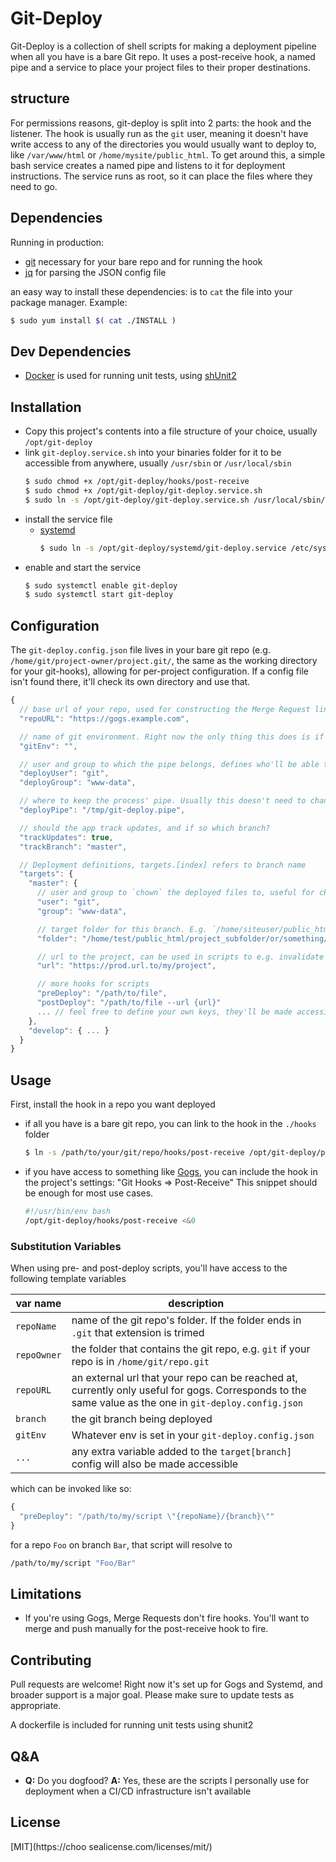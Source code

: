 # Git-Deploy

Git-Deploy is a collection of shell scripts for making a deployment pipeline when all you have is a bare Git repo. It uses a post-receive hook, a named pipe and a service to place your project files to their proper destinations.

## structure
For permissions reasons, git-deploy is split into 2 parts: the hook and the listener.
The hook is usually run as the `git` user, meaning it doesn't have write access to any of the directories you would usually want to deploy to, like `/var/www/html` or `/home/mysite/public_html`.
To get around this, a simple bash service creates a named pipe and listens to it for deployment instructions. The service runs as root, so it can place the files where they need to go.

## Dependencies
Running in production:
- [git](https://git-scm.com/) necessary for your bare repo and for running the hook
- [jq](https://stedolan.github.io/jq/) for parsing the JSON config file

an easy way to install these dependencies: is to `cat` the file into your package manager. Example:
```bash
$ sudo yum install $( cat ./INSTALL )
```

## Dev Dependencies
- [Docker](https://docs.docker.com/get-docker/) is used for running unit tests, using [shUnit2](https://github.com/kward/shunit2)

## Installation
- Copy this project's contents into a file structure of your choice, usually `/opt/git-deploy`
- link `git-deploy.service.sh` into your binaries folder for it to be accessible from anywhere, usually `/usr/sbin` or  `/usr/local/sbin`
  ```sh
  $ sudo chmod +x /opt/git-deploy/hooks/post-receive
  $ sudo chmod +x /opt/git-deploy/git-deploy.service.sh
  $ sudo ln -s /opt/git-deploy/git-deploy.service.sh /usr/local/sbin/git-deploy
  ```
- install the service file
  - [systemd](https://en.wikipedia.org/wiki/Systemd#Adoption)
    ```sh
    $ sudo ln -s /opt/git-deploy/systemd/git-deploy.service /etc/systemd/system/git-deploy.service
    ```
- enable and start the service
  ```sh
  $ sudo systemctl enable git-deploy
  $ sudo systemctl start git-deploy
  ```

## Configuration
The `git-deploy.config.json` file lives in your bare git repo (e.g. `/home/git/project-owner/project.git/`, the same as the working directory for your git-hooks), allowing for per-project configuration. If a config file isn't found there, it'll check its own directory and use that.

```js
{
  // base url of your repo, used for constructing the Merge Request link
  "repoURL": "https://gogs.example.com",

  // name of git environment. Right now the only thing this does is if it's set to "gogs" it prints a "create merge request at [url]" message.
  "gitEnv": "",

  // user and group to which the pipe belongs, defines who'll be able to write to the pipe
  "deployUser": "git",
  "deployGroup": "www-data",

  // where to keep the process' pipe. Usually this doesn't need to change
  "deployPipe": "/tmp/git-deploy.pipe",

  // should the app track updates, and if so which branch?
  "trackUpdates": true,
  "trackBranch": "master",

  // Deployment definitions, targets.[index] refers to branch name
  "targets": {
    "master": {
      // user and group to `chown` the deployed files to, useful for cPanel installs where a given site has its own user
      "user": "git",
      "group": "www-data",

      // target folder for this branch. E.g. `/home/siteuser/public_html` or `/var/www/html`
      "folder": "/home/test/public_html/project_subfolder/or/something/{repoName}",

      // url to the project, can be used in scripts to e.g. invalidate cache
      "url": "https://prod.url.to/my/project",

      // more hooks for scripts
      "preDeploy": "/path/to/file",
      "postDeploy": "/path/to/file --url {url}"
      ... // feel free to define your own keys, they'll be made accessible to your scripts through template substitution
    },
    "develop": { ... }
  }
}
```

## Usage
First, install the hook in a repo you want deployed
- if all you have is a bare git repo, you can link to the hook in the `./hooks` folder
  ```bash
  $ ln -s /path/to/your/git/repo/hooks/post-receive /opt/git-deploy/post-receive
  ```
- if you have access to something like [Gogs](https://gogs.io/docs), you can include the hook in the project's settings: "Git Hooks => Post-Receive"
  This snippet should be enough for most use cases.
  ```bash
  #!/usr/bin/env bash
  /opt/git-deploy/hooks/post-receive <&0
  ```

### Substitution Variables
When using pre- and post-deploy scripts, you'll have access to the following template variables

|var name     |description|
|-|-|
| `repoName`  | name of the git repo's folder. If the folder ends in `.git` that extension is trimed |
| `repoOwner` | the folder that contains the git repo, e.g. `git` if your repo is in `/home/git/repo.git` |
| `repoURL`   | an external url that your repo can be reached at, currently only useful for gogs. Corresponds to the same value as the one in `git-deploy.config.json` |
| `branch`    | the git branch being deployed |
| `gitEnv`    | Whatever env is set in your `git-deploy.config.json` |
| `...`       | any extra variable added to the `target[branch]` config will also be made accessible |

which can be invoked like so:
```js
{
  "preDeploy": "/path/to/my/script \"{repoName}/{branch}\""
}
```
for a repo `Foo` on branch `Bar`, that script will resolve to
```bash
/path/to/my/script "Foo/Bar"
```

## Limitations
- If you're using Gogs, Merge Requests don't fire hooks. You'll want to merge and push manually for the post-receive hook to fire.

## Contributing
Pull requests are welcome! Right now it's set up for Gogs and Systemd, and broader support is a major goal.
Please make sure to update tests as appropriate.

A dockerfile is included for running unit tests using shunit2

## Q&A
- **Q:** Do you dogfood?
  **A:** Yes, these are the scripts I personally use for deployment when a CI/CD infrastructure isn't available

## License
[MIT](https://choo sealicense.com/licenses/mit/)
